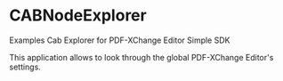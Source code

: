 # CABNodeExplorer
Examples Cab Explorer for PDF-XChange Editor Simple SDK

This application allows to look through the global PDF-XChange Editor's settings.
